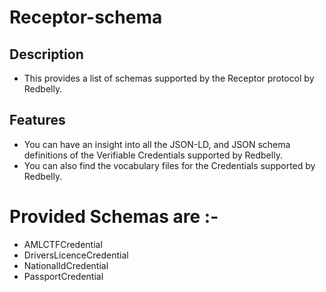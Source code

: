 # Receptor-schema

## Description

- This provides a list of schemas supported by the Receptor protocol by Redbelly.

## Features

- You can have an insight into all the JSON-LD, and JSON schema definitions of the Verifiable Credentials supported by Redbelly.
- You can also find the vocabulary files for the Credentials supported by Redbelly.

# Provided Schemas are :-

- AMLCTFCredential
- DriversLicenceCredential
- NationalIdCredential
- PassportCredential
